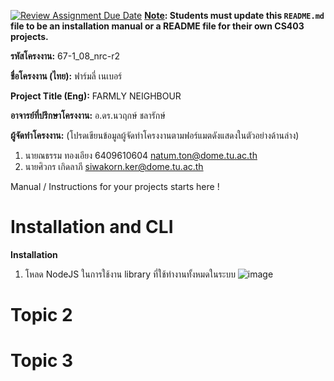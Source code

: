 [![Review Assignment Due Date](https://classroom.github.com/assets/deadline-readme-button-22041afd0340ce965d47ae6ef1cefeee28c7c493a6346c4f15d667ab976d596c.svg)](https://classroom.github.com/a/w8H8oomW)
**<ins>Note</ins>: Students must update this `README.md` file to be an installation manual or a README file for their own CS403 projects.**

**รหัสโครงงาน:** 67-1_08_nrc-r2

**ชื่อโครงงาน (ไทย):** ฟาร์มลี่ เนเบอร์

**Project Title (Eng):** FARMLY NEIGHBOUR

**อาจารย์ที่ปรึกษาโครงงาน:** อ.ดร.นวฤกษ์ ชลารักษ์

**ผู้จัดทำโครงงาน:** (โปรดเขียนข้อมูลผู้จัดทำโครงงานตามฟอร์แมตดังแสดงในตัวอย่างด้านล่าง)
1. นายณธรรม ทองเอียง  6409610604  natum.ton@dome.tu.ac.th
2. นายศิวกร เกิดลาภี siwakorn.ker@dome.tu.ac.th
   
Manual / Instructions for your projects starts here !
# Installation and CLI
**Installation**
1. โหลด NodeJS ในการใช้งาน library ที่ใช้ทำงานทั้งหมดในระบบ
![image](https://github.com/user-attachments/assets/3725b71e-1949-457a-bdda-bd844d7836a4)
# Topic 2 
# Topic 3

